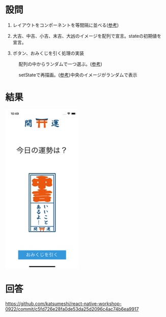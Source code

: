 # 設問

1) レイアウトをコンポーネントを等間隔に並べる([参考](https://facebook.github.io/react-native/docs/flexbox))

2) 大吉、中吉、小吉、末吉、大凶のイメージを配列で宣言。stateの初期値を宣言。

3) ボタン、おみくじを引く処理の実装

　　　配列の中からランダムで一つ選ぶ。([参考](https://developer.mozilla.org/en-US/docs/Web/JavaScript/Reference/Global_Objects/Math/random))

　　　setStateで再描画。([参考](https://reactjs.org/docs/faq-state.html#what-is-the-difference-between-passing-an-object-or-a-function-in-setstate))中央のイメージがランダムで表示
   
# 結果
<kbd><img  src="https://github.com/katsumeshi/react-native-workshop-0922/blob/master/docs/assets/ss5.png" height="500"></kbd>

# 回答
https://github.com/katsumeshi/react-native-workshop-0922/commit/c5fd726e28fa0de53da25d2096c4ac74b6ea9917
